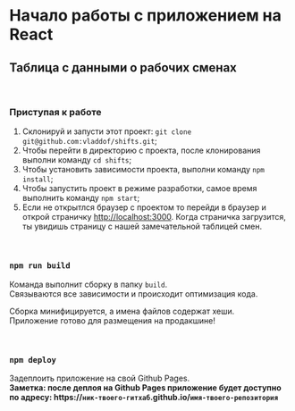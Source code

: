 # Начало работы с приложением на React

## Таблица с данными о рабочих сменах
&nbsp;
&nbsp;
### Приступая к работе

1. Склонируй и запусти этот проект: `git clone git@github.com:vladdof/shifts.git`;
2. Чтобы перейти в директорию с проекта, после клонирования выполни команду `cd shifts`;
3. Чтобы установить зависимости проекта, выполни команду `npm install`;
4. Чтобы запустить проект в режиме разработки, самое время выполнить  команду `npm start`;
5. Если не открытлся браузер с проектом то перейди в браузер и открой страничку [http://localhost:3000](http://localhost:3000). Когда страничка загрузится, ты увидишь страницу с нашей замечательной таблицей смен.


&nbsp;
### `npm run build`

Команда выполнит сборку в папку `build`.\
Связываются все зависимости и происходит оптимизация кода.

Сборка минифицируется, а имена файлов содержат хеши.\
Приложение готово для размещения на продакшине!


&nbsp;
### `npm deploy`
Задеплоить приложение на свой Github Pages.\
**Заметка: после деплоя на Github Pages приложение будет доступно по адресу: https://`ник-твоего-гитхаб`.github.io/`имя-твоего-репозитория`**
